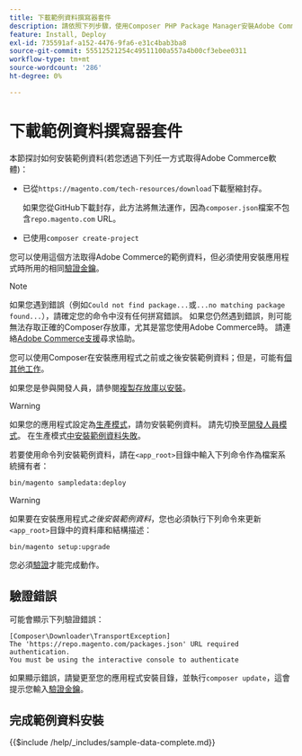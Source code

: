 ```yaml
---
title: 下載範例資料撰寫器套件
description: 請依照下列步驟，使用Composer PHP Package Manager安裝Adobe Commerce範例資料。
feature: Install, Deploy
exl-id: 735591af-a152-4476-9fa6-e31c4bab3ba8
source-git-commit: 55512521254c49511100a557a4b00cf3ebee0311
workflow-type: tm+mt
source-wordcount: '286'
ht-degree: 0%

---
```


# 下載範例資料撰寫器套件

本節探討如何安裝範例資料(若您透過下列任一方式取得Adobe Commerce軟體)：

* 已從`https://magento.com/tech-resources/download`下載壓縮封存。

  如果您從GitHub下載封存，此方法將無法運作，因為`composer.json`檔案不包含`repo.magento.com` URL。

* 已使用`composer create-project`

您可以使用這個方法取得Adobe Commerce的範例資料，但必須使用安裝應用程式時所用的相同[驗證金鑰](../prerequisites/authentication-keys.md)。

>[!NOTE]
>
>如果您遇到錯誤（例如`Could not find package...`或`...no matching package found...`），請確定您的命令中沒有任何拼寫錯誤。 如果您仍然遇到錯誤，則可能無法存取正確的Composer存放庫，尤其是當您使用Adobe Commerce時。 請連絡[Adobe Commerce支援](https://support.magento.com/hc/en-us)尋求協助。

您可以使用Composer在安裝應用程式之前或之後安裝範例資料；但是，可能有[個其他工作](remove-or-update.md)。

如果您是參與開發人員，請參閱[複製存放庫以安裝](git-repositories.md)。

>[!WARNING]
>
>如果您的應用程式設定為[生產模式](../../configuration/bootstrap/application-modes.md#production-mode)，請勿安裝範例資料。 請先切換至[開發人員模式](../../configuration/bootstrap/application-modes.md#developer-mode)。 在生產模式[中安裝範例資料失敗](https://support.magento.com/hc/en-us/articles/360033824571#symptom-production-mode-trouble-samp-prod-)。

若要使用命令列安裝範例資料，請在`<app_root>`目錄中輸入下列命令作為檔案系統擁有者：

```bash
bin/magento sampledata:deploy
```

>[!WARNING]
>
>如果要在安裝應用程式&#x200B;_之後安裝範例資料_，您也必須執行下列命令來更新`<app_root>`目錄中的資料庫和結構描述：

```bash
bin/magento setup:upgrade
```

您必須[驗證](../prerequisites/authentication-keys.md)才能完成動作。

## 驗證錯誤

可能會顯示下列驗證錯誤：

```
[Composer\Downloader\TransportException]
The 'https://repo.magento.com/packages.json' URL required authentication.
You must be using the interactive console to authenticate
```

如果顯示錯誤，請變更至您的應用程式安裝目錄，並執行`composer update`，這會提示您輸入[驗證金鑰](../prerequisites/authentication-keys.md)。

## 完成範例資料安裝

{{$include /help/_includes/sample-data-complete.md}}

<!-- Last updated from includes: 2022-09-08 11:33:05 -->
